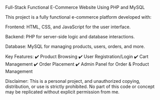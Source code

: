 Full-Stack Functional E-Commerce Website Using PHP and MySQL

This project is a fully functional e-commerce platform developed with:

Frontend: HTML, CSS, and JavaScript for the user interface.

Backend: PHP for server-side logic and database interactions.

Database: MySQL for managing products, users, orders, and more.

Key Features:
✔️ Product Browsing
✔️ User Registration/Login
✔️ Cart Management
✔️ Order Placement
✔️ Admin Panel for Order & Product Management

Disclaimer:
This is a personal project, and unauthorized copying, distribution, or use is strictly prohibited. No part of this code or concept may be replicated without explicit permission from me.
